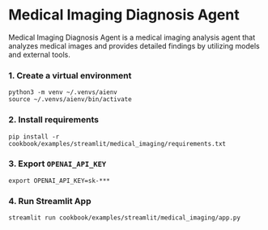 # Medical Imaging Diagnosis Agent

Medical Imaging Diagnosis Agent is a medical imaging analysis agent that analyzes medical images and provides detailed findings by utilizing models and external tools.

### 1. Create a virtual environment

```shell
python3 -m venv ~/.venvs/aienv
source ~/.venvs/aienv/bin/activate
```

### 2. Install requirements

```shell
pip install -r cookbook/examples/streamlit/medical_imaging/requirements.txt
```

### 3. Export `OPENAI_API_KEY`

```shell
export OPENAI_API_KEY=sk-***
```

### 4. Run Streamlit App

```shell
streamlit run cookbook/examples/streamlit/medical_imaging/app.py
```
